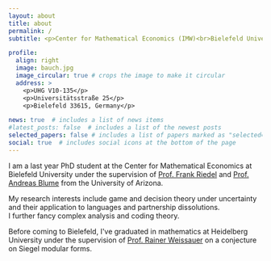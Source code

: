 ```yaml
---
layout: about
title: about
permalink: /
subtitle: <p>Center for Mathematical Economics (IMW)<br>Bielefeld University, Germany</p>

profile:
  align: right
  image: bauch.jpg
  image_circular: true # crops the image to make it circular
  address: >
    <p>UHG V10-135</p>
    <p>Universitätsstraße 25</p>
    <p>Bielefeld 33615, Germany</p>

news: true  # includes a list of news items
#latest_posts: false  # includes a list of the newest posts
selected_papers: false # includes a list of papers marked as "selected={true}"
social: true  # includes social icons at the bottom of the page
---
```



I am a last year PhD student at the Center for Mathematical Economics at Bielefeld University under the supervision of [Prof. Frank Riedel](https://wwwhomes.uni-bielefeld.de/friedel/) and [Prof. Andreas Blume](https://sites.google.com/site/andreas3blume/) from the University of Arizona.

<p>My research interests include game and decision theory under uncertainty and their application to languages and partnership dissolutions.<br>I further fancy complex analysis and coding theory.</p>

Before coming to Bielefeld, I've graduated in mathematics at Heidelberg University under the supervision of [Prof. Rainer Weissauer](https://www.researchgate.net/profile/Rainer-Weissauer) on a conjecture on Siegel modular forms.
